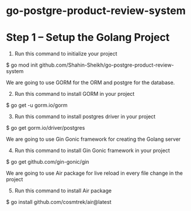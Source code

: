 # go-postgre-product-review-system

# Step 1 – Setup the Golang Project

1. Run this command to initialize your project

$ go mod init github.com/Shahin-Sheikh/go-postgre-product-review-system

We are going to use GORM for the ORM and postgre for the database.

2. Run this command to install GORM in your project

$ go get -u gorm.io/gorm

3. Run this command to install postgres driver in your project

$ go get gorm.io/driver/postgres

We are going to use Gin Gonic framework for creating the Golang server

4. Run this command to install Gin Gonic framework in your project

$ go get github.com/gin-gonic/gin

We are going to use Air package for live reload in every file change in the project

5. Run this command to install Air package

$ go install github.com/cosmtrek/air@latest
